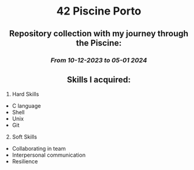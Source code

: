 <div align="center">

# **42 Piscine Porto**

</div>


<div align= "center">

## Repository collection with my journey through the Piscine: <br>

### *From 10-12-2023 to 05-01 2024*

</div>

<div align="center">

## Skills I acquired: 


</div>

1. Hard Skills
- C language 
- Shell
- Unix
- Git
    
2. Soft Skills
- Collaborating in team
- Interpersonal communication
- Resilience

